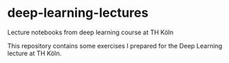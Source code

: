 # deep-learning-lectures
 Lecture notebooks from deep learning course at TH Köln

This repository contains some exercises I prepared for the Deep Learning lecture at TH Köln.
